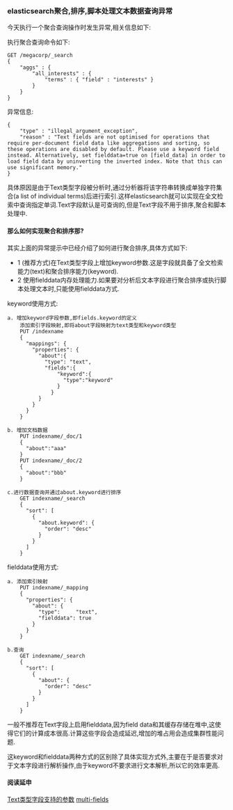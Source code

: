 ### elasticsearch聚合,排序,脚本处理文本数据查询异常 ###

今天执行一个聚合查询操作时发生异常,相关信息如下:

执行聚合查询命令如下:

	GET /megacorp/_search
	{
	    "aggs" : {
	        "all_interests" : {
	            "terms" : { "field" : "interests" }
	        }
	    }
	}

异常信息:

	{
		"type" : "illegal_argument_exception",
		"reason" : "Text fields are not optimised for operations that require per-document field data like aggregations and sorting, so these operations are disabled by default. Please use a keyword field instead. Alternatively, set fielddata=true on [field_data] in order to load field data by uninverting the inverted index. Note that this can use significant memory."
	}

具体原因是由于Text类型字段被分析时,通过分析器将该字符串转换成单独字符集合(a list of individual terms)后进行索引.这样elasticsearch就可以实现在全文检索中查询指定单词.Text字段默认是可查询的,但是Text字段不用于排序,聚合和脚本处理中.


#### 那么如何实现聚合和排序那? ####

其实上面的异常提示中已经介绍了如何进行聚合排序,具体方式如下:

- 1 (推荐方式)在Text类型字段上增加keyword参数.这是字段就具备了全文检索能力(text)和聚合排序能力(keyword).
- 2 使用fielddata内存处理能力.如果要对分析后文本字段进行聚合排序或执行脚本处理文本时,只能使用fielddata方式.

keyword使用方式:

	a. 增加keyword字段参数,即fields.keyword的定义
		添加索引字段映射,即将about字段映射为text类型和keyword类型
		PUT /indexname
		{
		  "mappings": {
		    "properties": {
		      "about":{
		        "type": "text",
		        "fields":{
			        "keyword":{
			          "type":"keyword"
			        }
			      }
		      }
		    }
		  }
		}
	
	b. 增加文档数据
		PUT indexname/_doc/1
		{
		  "about":"aaa"
		}
		PUT indexname/_doc/2
		{
		  "about":"bbb"
		}
	
	c.进行数据查询并通过about.keyword进行排序
		GET indexname/_search
		{
		  "sort": [
		    {
		      "about.keyword": {
		        "order": "desc"
		      }
		    }
		  ]
		}

fielddata使用方式:

	a. 添加索引映射
		PUT indexname/_mapping
		{
		  "properties": {
		    "about": { 
		      "type":     "text",
		      "fielddata": true
		    }
		  }
		}
	
	b.查询
		GET indexname/_search
		{
		  "sort": [
		    {
		      "about": {
		        "order": "desc"
		      }
		    }
		  ]
		}

一般不推荐在Text字段上启用fielddata,因为field data和其缓存存储在堆中,这使得它们的计算成本很高.计算这些字段会造成延迟,增加的堆占用会造成集群性能问题.

这keyword和fielddata两种方式的区别除了具体实现方式外,主要在于是否要求对于文本字段进行解析操作,由于keyword不要求进行文本解析,所以它的效率更高.

#### 阅读延申 ####
[Text类型字段支持的参数](https://www.elastic.co/guide/en/elasticsearch/reference/current/text.html#text-params)
[multi-fields](https://www.elastic.co/guide/en/elasticsearch/reference/current/multi-fields.html)